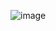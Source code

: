 
![image](https://github.com/Asmortiz12/Relaciones-SpringBoot/assets/119527936/97e6f62e-ade1-48ce-a1de-9e559dc235f3)
